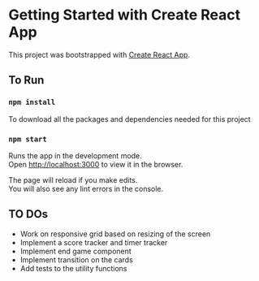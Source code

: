 # Getting Started with Create React App

This project was bootstrapped with [Create React App](https://github.com/facebook/create-react-app).

## To Run

### `npm install`

To download all the packages and dependencies needed for this project

### `npm start`

Runs the app in the development mode.\
Open [http://localhost:3000](http://localhost:3000) to view it in the browser.

The page will reload if you make edits.\
You will also see any lint errors in the console.


## TO DOs

- Work on responsive grid based on resizing of the screen 
- Implement a score tracker and timer tracker
- Implement end game component
- Implement transition on the cards
- Add tests to the utility functions

